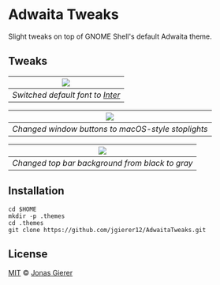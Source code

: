 # Adwaita Tweaks

Slight tweaks on top of GNOME Shell's default Adwaita theme.

## Tweaks

| ![](https://user-images.githubusercontent.com/4331946/63520846-b0938400-c4f5-11e9-89a4-a619ddc1658e.png) |
| -------------------------------------------------------------------------------------------------------- |
| _Switched default font to [Inter](https://rsms.me/inter/)_                                               |

| ![](https://user-images.githubusercontent.com/4331946/63521036-fe0ff100-c4f5-11e9-9fe3-6cefa4ae5b38.png) |
| -------------------------------------------------------------------------------------------------------- |
| _Changed window buttons to macOS-style stoplights_                                                       |

| ![](https://user-images.githubusercontent.com/4331946/63521080-11bb5780-c4f6-11e9-90df-ce186ecee7fa.png) |
| -------------------------------------------------------------------------------------------------------- |
| _Changed top bar background from black to gray_                                                          |

## Installation

```fish
cd $HOME
mkdir -p .themes
cd .themes
git clone https://github.com/jgierer12/AdwaitaTweaks.git
```

## License

[MIT](LICENSE) &copy; [Jonas Gierer](https://gierer.xyz)
